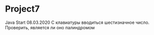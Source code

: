 # Project7
Java Start 08.03.2020
С клавиатуры вводиться шестизначное число. Проверить, является ли
оно палиндромом
